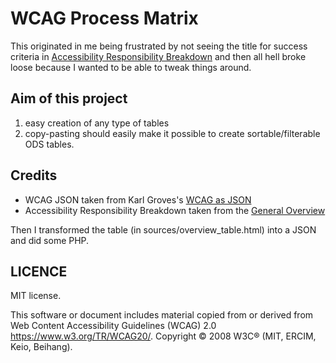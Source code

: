 # WCAG Process Matrix

This originated in me being frustrated by not seeing the title for success criteria in [Accessibility Responsibility Breakdown](https://www.w3.org/community/wai-engage/wiki/Accessibility_Responsibility_Breakdown) and then all hell broke loose because I wanted to be able to tweak things around.

## Aim of this project

1. easy creation of any type of tables
2. copy-pasting should easily make it possible to create sortable/filterable ODS tables.

## Credits

* WCAG JSON taken from Karl Groves's [WCAG as JSON](https://github.com/karlgroves/wcag-as-json)
* Accessibility Responsibility Breakdown taken from the [General Overview](https://www.w3.org/community/wai-engage/wiki/Accessibility_Responsibility_Breakdown#General_Overview)

Then I transformed the table (in sources/overview_table.html) into a JSON and did some PHP.

## LICENCE

MIT license.

This software or document includes material copied from or derived from Web Content Accessibility Guidelines (WCAG) 2.0 https://www.w3.org/TR/WCAG20/. Copyright © 2008 W3C® (MIT, ERCIM, Keio, Beihang).
